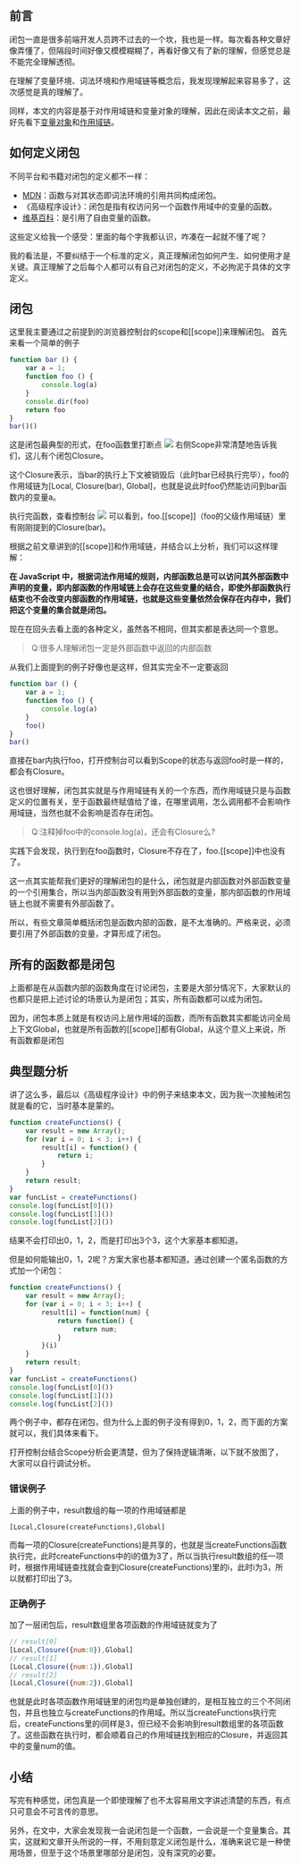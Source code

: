 ## 前言
闭包一直是很多前端开发人员跨不过去的一个坎，我也是一样。每次看各种文章好像弄懂了，但隔段时间好像又模模糊糊了，再看好像又有了新的理解，但感觉总是不能完全理解透彻。

在理解了变量环境、词法环境和作用域链等概念后，我发现理解起来容易多了，这次感觉是真的理解了。

同样，本文的内容是基于对作用域链和变量对象的理解，因此在阅读本文之前，最好先看下[变量对象](../变量对象.md)和[作用域链](../作用域链.md)。
## 如何定义闭包
不同平台和书籍对闭包的定义都不一样：
* [MDN](!https://developer.mozilla.org/zh-CN/docs/Web/JavaScript/Closures)：函数与对其状态即词法环境的引用共同构成闭包。
* 《高级程序设计》：闭包是指有权访问另一个函数作用域中的变量的函数。
* [维基百科](!https://zh.wikipedia.org/wiki/%E9%97%AD%E5%8C%85_(%E8%AE%A1%E7%AE%97%E6%9C%BA%E7%A7%91%E5%AD%A6))：是引用了自由变量的函数。

这些定义给我一个感受：里面的每个字我都认识，咋凑在一起就不懂了呢？

我的看法是，不要纠结于一个标准的定义，真正理解闭包如何产生、如何使用才是关键。真正理解了之后每个人都可以有自己对闭包的定义，不必拘泥于具体的文字定义。

## 闭包 
这里我主要通过之前提到的浏览器控制台的scope和[[scope]]来理解闭包。
首先来看一个简单的例子
```js
function bar () {
    var a = 1;
    function foo () {
        console.log(a)
    }
    console.dir(foo)
    return foo
}
bar()()
```
这是闭包最典型的形式，在foo函数里打断点
![](https://tva1.sinaimg.cn/large/006tNbRwgy1gb31y8tjnrj30yi0e4diq.jpg)
右侧Scope非常清楚地告诉我们，这儿有个闭包Closure。

这个Closure表示，当bar的执行上下文被销毁后（此时bar已经执行完毕），foo的作用域链为[Local, Closure(bar), Global]，也就是说此时foo仍然能访问到bar函数内的变量a。

执行完函数，查看控制台
![](https://tva1.sinaimg.cn/large/006tNbRwgy1gb32b00up2j30t80autaf.jpg)
可以看到，foo.[[scope]]（foo的父级作用域链）里有刚刚提到的Closure(bar)。

根据之前文章讲到的[[scope]]和作用域链，并结合以上分析，我们可以这样理解：

**在 JavaScript 中，根据词法作用域的规则，内部函数总是可以访问其外部函数中声明的变量，即内部函数的作用域链上会存在这些变量的结合，即使外部函数执行结束也不会改变内部函数的作用域链，也就是这些变量依然会保存在内存中，我们把这个变量的集合就是闭包。**

现在在回头去看上面的各种定义，虽然各不相同，但其实都是表达同一个意思。
> Q:很多人理解闭包一定是外部函数中返回的内部函数

从我们上面提到的例子好像也是这样，但其实完全不一定要返回
```js
function bar () {
	var a = 1;
	function foo () {
		console.log(a)
	}
	foo()
}
bar()
```
直接在bar内执行foo，打开控制台可以看到Scope的状态与返回foo时是一样的，都会有Closure。

这也很好理解，闭包其实就是与作用域链有关的一个东西，而作用域链只是与函数定义的位置有关，至于函数最终赋值给了谁，在哪里调用，怎么调用都不会影响作用域链，当然也就不会影响是否存在闭包。
> Q:注释掉foo中的console.log(a)，还会有Closure么?

实践下会发现，执行到在foo函数时，Closure不存在了，foo.[[scope]]中也没有了。

这一点其实能帮我们更好的理解闭包的是什么，闭包就是内部函数对外部函数变量的一个引用集合，所以当内部函数没有用到外部函数的变量，那内部函数的作用域链上也就不需要有外部函数了。

所以，有些文章简单概括闭包是函数内部的函数，是不太准确的。严格来说，必须要引用了外部函数的变量，才算形成了闭包。
## 所有的函数都是闭包
上面都是在从函数内部的函数角度在讨论闭包，主要是大部分情况下，大家默认的也都只是把上述讨论的场景认为是闭包；其实，所有函数都可以成为闭包。

因为，闭包本质上就是有权访问上层作用域的函数，而所有函数其实都能访问全局上下文Global，也就是所有函数的[[scope]]都有Global，从这个意义上来说，所有函数都是闭包
## 典型题分析
讲了这么多，最后以《高级程序设计》中的例子来结束本文，因为我一次接触闭包就是看的它，当时基本是蒙的。
```js
function createFunctions() {
	var result = new Array();
	for (var i = 0; i < 3; i++) {
		result[i] = function() {
			return i;
		}
	}
	return result;
}
var funcList = createFunctions()
console.log(funcList[0]())
console.log(funcList[1]())
console.log(funcList[2]())
```
结果不会打印出0，1，2，而是打印出3个3，这个大家基本都知道。

但是如何能输出0，1，2呢？方案大家也基本都知道。通过创建一个匿名函数的方式加一个闭包：
```js
function createFunctions() {
	var result = new Array();
	for (var i = 0; i < 3; i++) {
		result[i] = function(num) {
			return function() {
				return num;
			}
		}(i)
	}
	return result;
}
var funcList = createFunctions()
console.log(funcList[0]())
console.log(funcList[1]())
console.log(funcList[2]())
```
两个例子中，都存在闭包，但为什么上面的例子没有得到0，1，2，而下面的方案就可以，我们具体来看下。

打开控制台结合Scope分析会更清楚，但为了保持逻辑清晰，以下就不放图了，大家可以自行调试分析。
### 错误例子
上面的例子中，result数组的每一项的作用域链都是
```
[Local,Closure(createFunctions),Global]
```

而每一项的Closure(createFunctions)是共享的，也就是当createFunctions函数执行完，此时createFunctions中的i的值为3了，所以当执行result数组的任一项时，根据作用域链查找就会查到Closure(createFunctions)里的i，此时i为3，所以就都打印出了3。
### 正确例子
加了一层闭包后，result数组里各项函数的作用域链就变为了
```js
// result[0]
[Local,Closure({num:0}),Global]
// result[1]
[Local,Closure({num:1}),Global]
// result[2]
[Local,Closure({num:2}),Global]
```
也就是此时各项函数作用域链里的闭包均是单独创建的，是相互独立的三个不同闭包，并且也独立与createFunctions的作用域。所以当createFunctions执行完后，createFunctions里的i同样是3，但已经不会影响到result数组里的各项函数了。这些函数在执行时，都会顺着自己的作用域链找到相应的Closure，并返回其中的变量num的值。

## 小结
写完有种感觉，闭包真是一个即使理解了也不太容易用文字讲述清楚的东西，有点只可意会不可言传的意思。

另外，在文中，大家会发现我一会说闭包是一个函数，一会说是一个变量集合。其实，这就和文章开头所说的一样，不用刻意定义闭包是什么，准确来说它是一种使用场景，但至于这个场景里哪部分是闭包，没有深究的必要。
